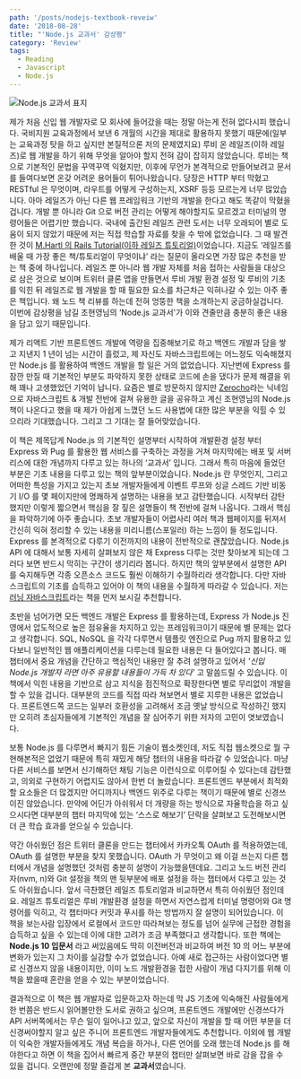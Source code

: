 ```yaml
---
path: '/posts/nodejs-textbook-reveiw'
date: '2018-08-28'
title: "'Node.js 교과서' 감상평"
category: 'Review'
tags:
  - Reading
  - Javascript
  - Node.js
---
```


![Node.js 교과서 표지](https://cl.ly/7aa4bdfc2d2f/node-js-textbook-cover.jpg)

제가 처음 신입 웹 개발자로 모 회사에 들어갔을 때는 정말 아는게 전혀 없다시피 했습니다. 국비지원 교육과정에서 보낸 6 개월의 시간을 제대로 활용하지 못했기 때문에(일부는 교육과정 탓을 하고 싶지만 본질적으론 저의 문제였지요) 루비 온 레일즈(이하 레일즈)로 웹 개발을 하기 위해 무엇을 알아야 할지 전혀 감이 잡히지 않았습니다. 루비는 책으로 기본적인 문법을 꾸역꾸역 익혔지만, 이후에 무언가 본격적으로 만들어보려고 문서를 들여다보면 온갖 어려운 용어들이 튀어나왔습니다. 당장은 HTTP 부터 막혔고 RESTful 은 무엇이며, 라우트를 어떻게 구성하는지, XSRF 등등 모르는게 너무 많았습니다. 아마 레일즈가 아닌 다른 웹 프레임워크 기반의 개발을 한다고 해도 똑같이 막혔을겁니다. 개발 뿐 아니라 Git 으로 버전 관리는 어떻게 해야할지도 모르겠고 터미널의 명령어들은 어렵기만 했습니다. 국내에 출간된 레일즈 관련 도서는 너무 오래되어 별로 도움이 되지 않았기 때문에 저는 직접 학습할 자료를 찾을 수 밖에 없었습니다. 그 때 발견한 것이 [M.Hartl 의 Rails Tutorial(이하 레일즈 튜토리얼)](https://www.railstutorial.org)이었습니다. 지금도 ‘레일즈를 배울 때 가장 좋은 책/튜토리얼이 무엇이냐' 라는 질문이 올라오면 가장 많은 추천을 받는 책 중에 하나입니다. 레일즈 뿐 아니라 웹 개발 자체를 처음 접하는 사람들을 대상으로 삼은 것으로 보이며 트위터 클론 앱을 만들면서 루비 개발 환경 설정 및 루비의 기초를 익힌 뒤 레일즈로 웹 개발을 할 때 필요한 요소를 차근차근 익혀나갈 수 있는 아주 좋은 책입니다. 왜 노드 책 리뷰를 하는데 전혀 엉뚱한 책을 소개하는지 궁금하실겁니다. 이번에 감상평을 남길 조현영님의 ‘Node.js 교과서'가 이와 견줄만큼 충분히 좋은 내용을 담고 있기 때문입니다.

제가 리액트 기반 프론트엔드 개발에 역량을 집중해보기로 하고 백엔드 개발과 담을 쌓고 지낸지 1 년이 넘는 시간이 흘렀고, 제 자신도 자바스크립트에는 어느정도 익숙해졌지만 Node.js 를 활용하여 백엔드 개발을 할 일은 거의 없었습니다. 지난번에 Express 를 잠깐 만질 때 기본적인 부분도 파악하지 못한 상태로 코드에 손을 댔다가 문제 해결을 위해 꽤나 고생했었던 기억이 납니다. 요즘은 별로 방문하지 않지만 [Zerocho](https://www.zerocho.com)라는 닉네임으로 자바스크립트 & 개발 전반에 걸쳐 유용한 글을 공유하고 계신 조현영님의 Node.js 책이 나온다고 했을 때 제가 아쉽게 느꼈던 노드 사용법에 대한 많은 부분을 익힐 수 있으리라 기대했습니다. 그리고 그 기대는 잘 들어맞았습니다.

이 책은 제목답게 Node.js 의 기본적인 설명부터 시작하여 개발환경 설정 부터 Express 와 Pug 를 활용한 웹 서비스를 구축하는 과정을 거쳐 마지막에는 배포 및 서버리스에 대한 개념까지 다루고 있는 하나의 ‘교과서’ 입니다. 그래서 특히 마음에 들었던 부분은 기초 내용을 다루고 있는 책의 앞부분이었습니다. Node.js 란 무엇인지, 그리고 어떠한 특성을 가지고 있는지 초보 개발자들에게 이벤트 루프와 싱글 스레드 기반 비동기 I/O 를 몇 페이지만에 명쾌하게 설명하는 내용을 보고 감탄했습니다. 시작부터 감탄했지만 이렇게 짧으면서 핵심을 잘 짚은 설명들이 책 전반에 걸쳐 나옵니다. 그래서 핵심을 파악하기에 아주 좋습니다. 초보 개발자들이 어렵사리 여러 책과 웹페이지를 뒤져서 간신히 익혀 정리할 수 있는 내용을 미리니름(스포일러) 하는 느낌이 들 정도입니다. Express 를 본격적으로 다루기 이전까지의 내용이 전반적으로 괜찮았습니다. Node.js API 에 대해서 보통 자세히 살펴보지 않은 채 Express 다루는 것만 찾아보게 되는데 그러다 보면 반드시 막히는 구간이 생기리라 봅니다. 하지만 책의 앞부분에서 설명한 API 를 숙지해두면 각종 오픈소스 코드도 훨씬 이해하기 수월하리라 생각합니다. 다만 자바스크립트의 기초를 습득하고 있어야 이 책의 내용을 수월하게 따라갈 수 있습니다. 저는 [러닝 자바스크립트](http://www.hanbit.co.kr/store/books/look.php?p_code=B2328850940)라는 책을 먼저 보시길 추천합니다.

초반을 넘어가면 모든 백엔드 개발은 Express 를 활용하는데, Express 가 Node.js 진영에서 압도적으로 높은 점유율을 차지하고 있는 프레임워크이기 때문에 별 문제는 없다고 생각합니다. SQL, NoSQL 을 각각 다루면서 템플릿 엔진으로 Pug 까지 활용하고 있다보니 일반적인 웹 애플리케이션을 다루는데 필요한 내용은 다 들어있다고 봅니다. 매 챕터에서 중요 개념을 간단하고 핵심적인 내용만 잘 추려 설명하고 있어서 _'신입 Node.js 개발자 라면 아주 유용할 내용들이 가득 차 있다'_ 고 말씀드릴 수 있습니다. 이 책에서 익힌 내용을 기반으로 삼고 지식을 점진적으로 확장한다면 별로 무리없이 개발을 할 수 있을 겁니다. 대부분의 코드를 직접 따라 쳐보면서 별로 지루한 내용은 없었습니다. 프론트엔드쪽 코드는 일부러 호환성을 고려해서 조금 옛날 방식으로 작성하긴 했지만 오히려 초심자들에게 기본적인 개념을 잘 심어주기 위한 저자의 고민이 엿보였습니다.

보통 Node.js 를 다루면서 빠지기 힘든 기술이 웹소켓인데, 저도 직접 웹소켓으로 뭘 구현해본적은 없었기 때문에 특히 재밌게 해당 챕터의 내용을 따라갈 수 있었습니다. 마냥 다른 서비스를 보면서 신기해하던 채팅 기능은 이런식으로 이루어질 수 있다는데 감탄했고, 의외로 구현하기 어렵지도 않아서 한번 더 놀랐습니다. 프론트엔드 부분에서 최적화 할 요소들은 더 많겠지만 어디까지나 백엔드 위주로 다루는 책이기 때문에 별로 신경쓰이진 않았습니다. 만약에 어딘가 아쉬워서 더 개량을 하는 방식으로 자율학습을 하고 싶으시다면 대부분의 챕터 마지막에 있는 ‘스스로 해보기’ 단락을 살펴보고 도전해보시면 더 큰 학습 효과를 얻으실 수 있습니다.

약간 아쉬웠던 점은 트위터 클론을 만드는 챕터에서 카카오톡 OAuth 를 적용하였는데, OAuth 를 설명한 부분을 찾지 못했습니다. OAuth 가 무엇이고 왜 이걸 쓰는지 다른 챕터에서 개념을 설명했던 것처럼 충분히 설명이 가능했을텐데요. 그리고 노드 버전 관리자(nvm, n)와 Git 설정을 책의 맨 뒷부분에 배포 설정을 하는 챕터에서 다루고 있는 것도 아쉬웠습니다. 앞서 극찬했던 레일즈 튜토리얼과 비교하면서 특히 아쉬웠던 점인데요. 레일즈 튜토리얼은 루비 개발환경 설정을 하면서 자연스럽게 터미널 명령어와 Git 명령어를 익히고, 각 챕터마다 커밋과 푸시를 하는 방법까지 잘 설명이 되어있습니다. 이 책을 보는사람 입장에서 로컬에서 코드만 따라쳐보는 정도를 넘어 실무에 근접한 경험을 습득하고 싶을 수 있는데 이에 대한 고려가 조금 부족했다고 생각합니다. 또한 책에는 **Node.js 10 입문서** 라고 써있음에도 딱히 이전버전과 비교하여 버전 10 의 어느 부분에 변화가 있는지 그 차이를 실감할 수가 없었습니다. 아예 새로 접근하는 사람이었다면 별로 신경쓰지 않을 내용이지만, 이미 노드 개발환경을 접한 사람이 개념 다지기를 위해 이 책을 봤을때 혼란을 얻을 수 있는 부분이었습니다.

결과적으로 이 책은 웹 개발자로 입문하고자 하는데 막 JS 기초에 익숙해진 사람들에게 한 번쯤은 반드시 읽어볼만한 도서로 권하고 싶으며, 프론트엔드 개발에만 신경쓰다가 API 서버쪽에서는 무슨 일이 일어나고 있고, 앞으로 자신이 개발을 할 때 어떤 부분을 더 신경써야할지 알고 싶은 주니어 프론트엔드 개발자들에게도 추천합니다. 이외에 웹 개발이 익숙한 개발자들에게도 개념 복습을 하거나, 다른 언어를 오래 했는데 Node.js 를 해야한다고 하면 이 책을 집어서 빠르게 중간 부분의 챕터만 살펴보면 바로 감을 잡을 수 있을 겁니다. 오랜만에 정말 즐겁게 본 **교과서**였습니다.
